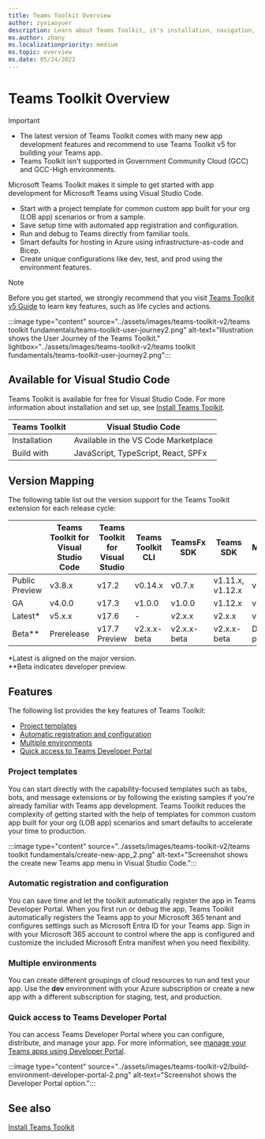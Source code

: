 ```yaml
---
title: Teams Toolkit Overview
author: zyxiaoyuer
description: Learn about Teams Toolkit, it's installation, navigation, and user journey. Teams Toolkit is available for Visual Studio code.
ms.author: zhany
ms.localizationpriority: medium
ms.topic: overview
ms.date: 05/24/2022
---
```

# Teams Toolkit Overview

> [!IMPORTANT]
>
> * The latest version of Teams Toolkit comes with many new app development features and recommend to use Teams Toolkit v5 for building your Teams app.
> * Teams Toolkit isn't supported in Government Community Cloud (GCC) and GCC-High environments.

Microsoft Teams Toolkit makes it simple to get started with app development for Microsoft Teams using Visual Studio Code.

* Start with a project template for common custom app built for your org (LOB app) scenarios or from a sample.
* Save setup time with automated app registration and configuration.
* Run and debug to Teams directly from familiar tools.
* Smart defaults for hosting in Azure using infrastructure-as-code and Bicep.
* Create unique configurations like dev, test, and prod using the environment features.

> [!NOTE]
> Before you get started, we strongly recommend that you visit [Teams Toolkit v5 Guide](https://aka.ms/teamsfx-v5.0-guide) to learn key features, such as life cycles and actions.

:::image type="content" source="../assets/images/teams-toolkit-v2/teams toolkit fundamentals/teams-toolkit-user-journey2.png" alt-text="Illustration shows the User Journey of the Teams Toolkit." lightbox="../assets/images/teams-toolkit-v2/teams toolkit fundamentals/teams-toolkit-user-journey2.png":::

## Available for Visual Studio Code

Teams Toolkit is available for free for Visual Studio Code. For more information about installation and set up, see [Install Teams Toolkit](install-Teams-Toolkit.md).

| Teams Toolkit | Visual Studio Code |
| - | ------------------ |
| Installation | Available in the VS Code Marketplace |
| Build with | JavaScript, TypeScript, React, SPFx |

## Version Mapping

The following table list out the version support for the Teams Toolkit extension for each release cycle:

| &nbsp; | Teams Toolkit for Visual Studio Code|Teams Toolkit for Visual Studio| Teams Toolkit CLI | TeamsFx SDK |Teams SDK|Manifest|
|----|----|----|----|----|----|----|
|Public Preview|v3.8.x|v17.2|v0.14.x|v0.7.x|v1.11.x, v1.12.x|v1.11|
|GA|v4.0.0|v17.3|v1.0.0|v1.0.0|v1.12.x|v1.11|
|Latest*|v5.x.x|v17.6|-|v2.x.x|v2.x.x|v1.16|
|Beta**|Prerelease|v17.7 Preview|v2.x.x-beta|v2.x.x-beta|v2.x.x-beta|Dev preview|

*Latest is aligned on the major version.<br>
**Beta indicates developer preview.

## Features

The following list provides the key features of Teams Toolkit:

* [Project templates](#project-templates)
* [Automatic registration and configuration](#automatic-registration-and-configuration)
* [Multiple environments](#multiple-environments)
* [Quick access to Teams Developer Portal](#quick-access-to-teams-developer-portal)

### Project templates

You can start directly with the capability-focused templates such as tabs, bots, and message extensions or by following the existing samples if you're already familiar with Teams app development. Teams Toolkit reduces the complexity of getting started with the help of templates for common custom app built for your org (LOB app) scenarios and smart defaults to accelerate your time to production.

:::image type="content" source="../assets/images/teams-toolkit-v2/teams toolkit fundamentals/create-new-app_2.png" alt-text="Screenshot shows the create new Teams app menu in Visual Studio Code.":::

### Automatic registration and configuration

You can save time and let the toolkit automatically register the app in Teams Developer Portal. When you first run or debug the app, Teams Toolkit automatically registers the Teams app to your Microsoft 365 tenant and configures settings such as Microsoft Entra ID for your Teams app. Sign in with your Microsoft 365 account to control where the app is configured and customize the included Microsoft Entra manifest when you need flexibility.

### Multiple environments

You can create different groupings of cloud resources to run and test your app. Use the **dev** environment with your Azure subscription or create a new app with a different subscription for staging, test, and production.

### Quick access to Teams Developer Portal

You can access Teams Developer Portal where you can configure, distribute, and manage your app. For more information, see [manage your Teams apps using Developer Portal](../concepts/build-and-test/manage-your-apps-in-developer-portal.md).

:::image type="content" source="../assets/images/teams-toolkit-v2/build-environment-developer-portal-2.png" alt-text="Screenshot shows the Developer Portal option.":::

## See also

[Install Teams Toolkit](install-Teams-Toolkit.md)
